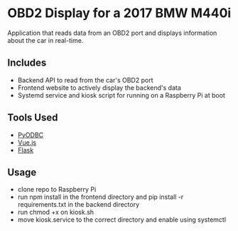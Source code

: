 # OBD2 Display for a 2017 BMW M440i 

Application that reads data from an OBD2 port and displays information about the car in real-time.

## Includes

- Backend API to read from the car's OBD2 port 
- Frontend website to actively display the backend's data
- Systemd service and kiosk script for running on a Raspberry Pi at boot

## Tools Used
- [PyODBC](https://pypi.org/project/pyodbc/)
- [Vue.js](https://vuejs.org)
- [Flask](https://flask.palletsprojects.com/en/2.2.x/)

## Usage
- clone repo to Raspberry Pi
- run npm install in the frontend directory and pip install -r requirements.txt in the backend directory
- run chmod +x on kiosk.sh
- move kiosk.service to the correct directory and enable using systemctl